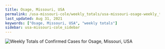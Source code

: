 ```yaml
---
title: Osage, Missouri, USA
permalink: /usa-missouri-cole/weekly_totals/usa-missouri-osage-weekly_totals.html
last_updated: Aug 31, 2021
keywords: ["Osage, Missouri, USA", "weekly totals"]
sidebar: usa-missouri-cole_sidebar
---
```


![Weekly Totals of Confirmed Cases for Osage, Missouri, USA](/covid_tracker/images/graphs/usa-missouri-osage-weekly_totals_graph.png)

